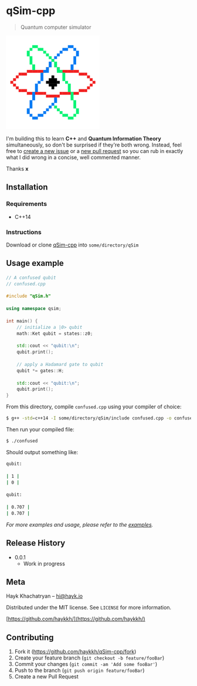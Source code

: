 # qSim-cpp
> Quantum computer simulator

![](img/atom.png)

I'm building this to learn **C++** and **Quantum Information Theory** simultaneously, so don't be surprised if they're both wrong. Instead, feel free to [create a new issue](https://github.com/haykkh/qSim-cpp/issues/new) or a [new pull request](https://github.com/haykkh/qSim-cpp/pull/new/master) so you can rub in exactly what I did wrong in a concise, well commented manner.

Thanks **x**

## Installation

### Requirements

* C++14

### Instructions

Download or clone [qSim-cpp](https://github.com/haykkh/qSim-cpp) into ```some/directory/qSim```

## Usage example

```CPP
// A confused qubit
// confused.cpp

#include "qSim.h"

using namespace qsim;

int main() {
    // initialize a |0> qubit
    math::Ket qubit = states::z0;

    std::cout << "qubit:\n";
    qubit.print();

    // apply a Hadamard gate to qubit
    qubit *= gates::H;

    std::cout << "qubit:\n";
    qubit.print();
}
```

From this directory, compile ```confused.cpp``` using your compiler of choice:

```sh
$ g++ -std=c++14 -I some/directory/qSim/include confused.cpp -o confused
```

Then run your compiled file:

```sh
$ ./confused
```

Should output something like:

```sh
qubit:

| 1 |
| 0 |

qubit:

| 0.707 |
| 0.707 |

```

_For more examples and usage, please refer to the [examples](https://github.com/haykkh/qSim-cpp/examples)._



## Release History

* 0.0.1
    * Work in progress

## Meta

Hayk Khachatryan – hi@hayk.io

Distributed under the MIT license. See ``LICENSE`` for more information.

[https://github.com/haykkh/](https://github.com/haykkh/)

## Contributing

1. Fork it (<https://github.com/haykkh/qSim-cpp/fork>)
2. Create your feature branch (`git checkout -b feature/fooBar`)
3. Commit your changes (`git commit -am 'Add some fooBar'`)
4. Push to the branch (`git push origin feature/fooBar`)
5. Create a new Pull Request

<!-- Markdown link & img dfn's -->
[npm-image]: https://img.shields.io/npm/v/datadog-metrics.svg?style=flat-square
[npm-url]: https://npmjs.org/package/datadog-metrics
[npm-downloads]: https://img.shields.io/npm/dm/datadog-metrics.svg?style=flat-square
[travis-image]: https://img.shields.io/travis/dbader/node-datadog-metrics/master.svg?style=flat-square
[travis-url]: https://travis-ci.org/dbader/node-datadog-metrics
[wiki]: https://github.com/yourname/yourproject/wiki